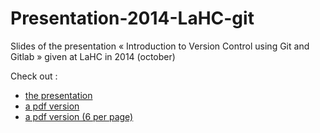 Presentation-2014-LaHC-git
==========================

Slides of the presentation « Introduction to Version Control using Git and Gitlab » given at LaHC in 2014 (october)

Check out :

- [the presentation](http://twitwi.github.io/Presentation-2014-LaHC-git/)
- [a pdf version](http://twitwi.github.io/Presentation-2014-LaHC-git/all-git-1x1.pdf)
- [a pdf version (6 per page)](http://twitwi.github.io/Presentation-2014-LaHC-git/all-git-2x3.pdf)
